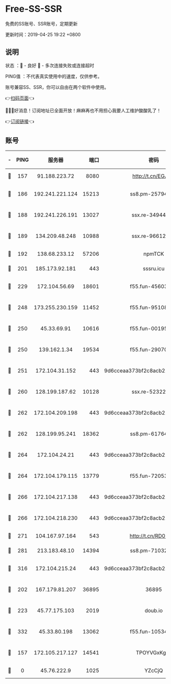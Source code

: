 # Free-SS-SSR

免费的SS账号、SSR账号，定期更新

更新时间：2019-04-25 19:22 +0800

## 说明

状态     ：🙂 - 良好 🙁 - 多次连接失败或连接超时

PING值   ：不代表真实使用中的速度，仅供参考。

账号兼容SS、SSR，你可以自由在两个软件中使用。

👉[扫码页面](https://liesauer.github.io/Free-SS-SSR/)👈

🎉🎉🎉好消息！订阅地址已全面开放！麻麻再也不用担心我要人工维护酸酸乳了！

👉[订阅链接](https://www.liesauer.net/yogurt/subscribe?ACCESS_TOKEN=DAYxR3mMaZAsaqUb)👈

## 账号

|-|PING|服务器|端口|密码|加密方式|区域|
|:----:|:----:|:-----:|-----:|:----:|:----:|:----:|
|🙂|157|91.188.223.72|8080|http://t.cn/EGJIyrl|rc4-md5|RU|
|🙂|186|192.241.221.124|15213|ss8.pm-25794804|aes-256-cfb|US|
|🙂|188|192.241.226.191|13027|ssx.re-34944124|aes-256-cfb|US|
|🙂|189|134.209.48.248|10988|ssx.re-96612266|aes-256-cfb|US|
|🙂|192|138.68.233.12|57206|npmTCK|rc4-md5|US|
|🙂|201|185.173.92.181|443|sssru.icu|rc4-md5|RU|
|🙂|229|172.104.56.69|18601|f55.fun-45603382|aes-256-cfb|SG|
|🙂|248|173.255.230.159|11452|f55.fun-95108879|aes-256-cfb|US|
|🙂|250|45.33.69.91|10616|f55.fun-00195736|aes-256-cfb|US|
|🙂|250|139.162.1.34|19534|f55.fun-29070287|aes-256-cfb|SG|
|🙂|251|172.104.31.152|443|9d6cceaa373bf2c8acb22e60b6a58be6|aes-256-cfb|US|
|🙂|260|128.199.187.62|10128|ssx.re-52322038|aes-256-cfb|SG|
|🙂|262|172.104.209.198|443|9d6cceaa373bf2c8acb22e60b6a58be6|aes-256-cfb|US|
|🙂|262|128.199.95.241|18362|ss8.pm-61764632|aes-256-cfb|SG|
|🙂|264|172.104.24.21|443|9d6cceaa373bf2c8acb22e60b6a58be6|aes-256-cfb|US|
|🙂|264|172.104.179.115|13779|f55.fun-72053902|aes-256-cfb|SG|
|🙂|266|172.104.217.138|443|9d6cceaa373bf2c8acb22e60b6a58be6|aes-256-cfb|US|
|🙂|266|172.104.218.230|443|9d6cceaa373bf2c8acb22e60b6a58be6|aes-256-cfb|US|
|🙂|271|104.167.97.164|543|http://t.cn/RD0D7sx|rc4-md5|CA|
|🙂|281|213.183.48.10|14394|ss8.pm-71032456|rc4-md5|RU|
|🙂|316|172.104.215.24|443|9d6cceaa373bf2c8acb22e60b6a58be6|aes-256-cfb|US|
|🙂|202|167.179.81.207|36895|36895|aes-256-cfb|JP|
|🙂|223|45.77.175.103|2019|doub.io|aes-128-ctr|SG|
|🙂|332|45.33.80.198|13062|f55.fun-10534889|aes-256-cfb|US|
|🙁|157|172.105.217.127|14541|TPOYVGxKglpi|aes-256-cfb|JP|
|🙁|0|45.76.222.9|1025|YZcCjQ|rc4-md5|JP|
